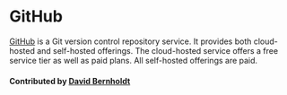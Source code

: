# GitHub

[GitHub](https://github.com) is a Git version control repository service.  It provides both cloud-hosted and self-hosted offerings.  The cloud-hosted service offers a free service tier as well as paid plans.  All self-hosted offerings are paid.

#### Contributed by [David Bernholdt](http://github.com/bernhold "David Bernholdt")

<!---
Publish: yes
Categories: development
Topics: version control
Tags: service, tool
Level: 2
Prerequisites: defaults
Aggregate: none
--->
